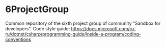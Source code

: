 # 6ProjectGroup
Common repository of the sixth project group of community "Sandbox for developers".
Code style guide: https://docs.microsoft.com/ru-ru/dotnet/csharp/programming-guide/inside-a-program/coding-conventions
